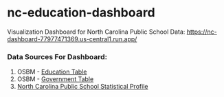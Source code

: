 # nc-education-dashboard
Visualization Dashboard for North Carolina Public School Data: https://nc-dashboard-77977471369.us-central1.run.app/

### Data Sources For Dashboard:
  1. OSBM - [Education Table](https://linc.osbm.nc.gov/explore/dataset/education/table)
  2. OSBM - [Government Table](https://linc.osbm.nc.gov/explore/dataset/government/table/) 
  3. [North Carolina Public School Statistical Profile
](http://apps.schools.nc.gov/ords/f?p=145:1::::::)
